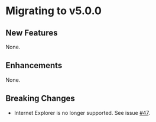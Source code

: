 # Migrating to v5.0.0 #



## New Features ##

None.


## Enhancements ##

None.

## Breaking Changes ##

- Internet Explorer is no longer supported. See issue [#47](#47).
